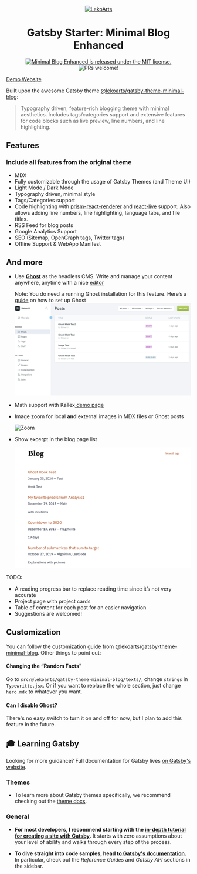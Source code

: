 <p align="center">
  <a href="https://www.sixian.li">
    <img alt="LekoArts" src="https://i.imgur.com/P2ABXY8.png" />
  </a>
</p>
<h1 align="center">
  Gatsby Starter: Minimal Blog Enhanced
</h1>

<p align="center">
  <a href="https://github.com/Deerhound579/sixian.li/blob/master/LICENSE">
    <img src="https://img.shields.io/badge/license-MIT-blue.svg" alt="Minimal Blog Enhanced is released under the MIT license." />
  </a>
  <img src="https://img.shields.io/badge/PRs-welcome-brightgreen.svg" alt="PRs welcome!" />
</p>

[Demo Website](https://www.sixian.li)

Built upon the awesome Gatsby theme [@lekoarts/gatsby-theme-minimal-blog](https://github.com/LekoArts/gatsby-themes/tree/master/themes/gatsby-theme-minimal-blog):

> Typography driven, feature-rich blogging theme with minimal aesthetics. Includes tags/categories support and extensive features for code blocks such as live preview, line numbers, and line highlighting. 

## Features

### Include all features from the original theme

- MDX
- Fully customizable through the usage of Gatsby Themes (and Theme UI)
- Light Mode / Dark Mode
- Typography driven, minimal style
- Tags/Categories support
- Code highlighting with [prism-react-renderer](https://github.com/FormidableLabs/prism-react-renderer) and [react-live](https://github.com/FormidableLabs/react-live) support. Also allows adding line numbers, line highlighting, language tabs, and file titles.
- RSS Feed for blog posts
- Google Analytics Support
- SEO (Sitemap, OpenGraph tags, Twitter tags)
- Offline Support & WebApp Manifest

## And **more**

* Use [**Ghost**](https://ghost.org/) as the headless CMS. Write and manage your content anywhere, anytime with a nice [editor](https://ghost.org/faq/using-the-editor/)

  Note: You do need a running Ghost installation for this feature. Here’s a [guide](https://ghost.org/docs/setup/) on how to set up Ghost
  ![Ghost as CMS](./demo/ghost_cms.png)

* Math support with KaTex[ demo page](https://sixian.li/my-favorite-proofs-from-analysis-1)

* Image zoom for local **and** external images in MDX files or Ghost posts

  ![Zoom](./demo/image_zoom.gif)

  

* Show excerpt in the blog page list

  ![excerpt](./demo/excerpt.png)

TODO:

* A reading progress bar to replace reading time since it’s not very accurate
* Project page with project cards
* Table of content for each post for an easier navigation
* Suggestions are welcomed!

## Customization

You can follow the customization guide from [@lekoarts/gatsby-theme-minimal-blog](https://github.com/LekoArts/gatsby-themes/tree/master/themes/gatsby-theme-minimal-blog). Other things to point out:

#### Changing the “Random Facts"

Go to `src/@lekoarts/gatsby-theme-minimal-blog/texts/`, change `strings` in `Typewritte.jsx`. Or if you want to replace the whole section, just change `hero.mdx` to whatever you want.

#### Can I disable Ghost?

There's no easy switch to turn it on and off for now, but I plan to add this feature in the future.

## 🎓 Learning Gatsby

Looking for more guidance? Full documentation for Gatsby lives [on Gatsby's website](https://www.gatsbyjs.org/).

### Themes

- To learn more about Gatsby themes specifically, we recommend checking out the [theme docs](https://www.gatsbyjs.org/docs/themes/).

### General

- **For most developers, I recommend starting with the [in-depth tutorial for creating a site with Gatsby](https://www.gatsbyjs.org/tutorial/).** It starts with zero assumptions about your level of ability and walks through every step of the process.

- **To dive straight into code samples, head [to Gatsby's documentation](https://www.gatsbyjs.org/docs/).** In particular, check out the _Reference Guides_ and _Gatsby API_ sections in the sidebar.
